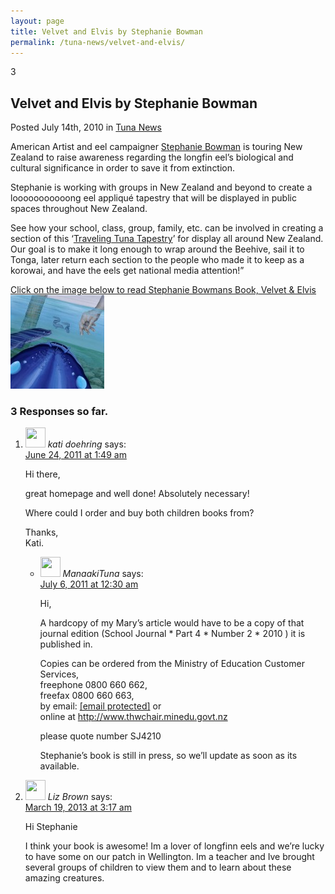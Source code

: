 ```yaml
---
layout: page
title: Velvet and Elvis by Stephanie Bowman
permalink: /tuna-news/velvet-and-elvis/
---
```


<div class="blogpost">
	<div class="comments">3</div>
	<h2 class="title">Velvet and Elvis by Stephanie Bowman</h2>
	<div class="meta">Posted July 14th, 2010 in <a href="/tuna-news/" rel="category tag">Tuna News</a></div>
	<div class="entry">
		<p>American Artist and eel campaigner <a href="http://www.bowmansart.com" target="_blank" rel="noopener">Stephanie Bowman</a> is touring New Zealand to raise awareness regarding the longfin eel’s biological and cultural significance in order to save it from extinction.</p>
		<p>Stephanie is working with groups in New Zealand and beyond to create a looooooooooong eel appliqué tapestry that will be displayed in public spaces throughout New Zealand.</p>
		<p>See how your school, class, group, family, etc. can be involved in creating a section of this ‘<a title="Travelling Tuna Tapestry" href="http://www.bowmansart.com/documents/MAKING%20%20ART%20%20TO%20%20SAVE%20%20THE%20%20LONGFIN.pdf" target="_blank" rel="noopener">Traveling Tuna Tapestry</a>’ for display all around New Zealand. Our goal is to make it long enough to wrap around the Beehive, sail it to Tonga, later return each section to the people who made it to keep as a korowai, and have the eels get national media attention!&#8221;</p>
		<p><a href="/images/02.jpg" rel="prettyPhoto[pp_gal]">Click on the image below to read Stephanie Bowmans Book, Velvet &amp; Elvis<br />
<img class="attachment-150x150 wp-post-image" src="/images/02-150x150.jpg" alt="Velvet and Elvis"></a></p>
	</div>
</div>

<!-- You can start editing here. -->
<h3 id="comments">3 Responses so far.</h3>
<div class="comment-nav">
	<div class="alignleft"></div>
	<div class="alignright"></div>
</div>
<ol class="commentlist">
	<li class="comment even thread-even depth-1 parent" id="comment-5">
		<div id="div-comment-5" class="comment-body">
			<div class="comment-author vcard"> <img alt='' src='https://secure.gravatar.com/avatar/d28e79326018b0da1c9420aa2e9a8ce4?s=32&#038;d=mm&#038;r=g' srcset='https://secure.gravatar.com/avatar/d28e79326018b0da1c9420aa2e9a8ce4?s=64&#038;d=mm&#038;r=g 2x' class='avatar avatar-32 photo' height='32' width='32' /> <cite class="fn">kati doehring</cite> <span class="says">says:</span> </div>
			<div class="comment-meta commentmetadata"><a href="https://www.longfineel.co.nz/tuna-news/velvet-and-elvis/#comment-5">
			June 24, 2011 at 1:49 am				</a> </div>
			<p>Hi there,</p>
			<p>great homepage and well done! Absolutely necessary!</p>
			<p>Where could I order and buy both children books from?</p>
			<p>Thanks,
				<br /> Kati.</p>
		</div>
		<ul class="children">
			<li class="comment byuser comment-author-manaakituna odd alt depth-2" id="comment-7">
				<div id="div-comment-7" class="comment-body">
					<div class="comment-author vcard"> <img alt='' src='https://secure.gravatar.com/avatar/bb6c8e04e9a328b01792aff4a11954b1?s=32&#038;d=mm&#038;r=g' srcset='https://secure.gravatar.com/avatar/bb6c8e04e9a328b01792aff4a11954b1?s=64&#038;d=mm&#038;r=g 2x' class='avatar avatar-32 photo' height='32' width='32' /> <cite class="fn">ManaakiTuna</cite> <span class="says">says:</span> </div>
					<div class="comment-meta commentmetadata"><a href="https://www.longfineel.co.nz/tuna-news/velvet-and-elvis/#comment-7">
			July 6, 2011 at 12:30 am				</a> </div>
					<p>Hi,</p>
					<p>A hardcopy of my Mary&#8217;s article would have to be a copy of that journal edition (School Journal * Part 4 * Number 2 * 2010 ) it is published in.</p>
					<p>Copies can be ordered from the Ministry of Education Customer Services,
						<br /> freephone 0800 660 662,
						<br /> freefax 0800 660 663,
						<br /> by email: <a href="/cdn-cgi/l/email-protection#c6a9b4a2a3b4b586b2aea3a5aea7afb4e8abafa8a3a2b3e8a1a9b0b2e8a8bc"><span class="__cf_email__" data-cfemail="523d203637202112263a37313a333b207c3f3b3c3736277c353d24267c3c28">[email&#160;protected]</span></a> or
						<br /> online at <a href="http://www.thwchair.minedu.govt.nz" rel="nofollow">http://www.thwchair.minedu.govt.nz</a></p>
					<p>please quote number SJ4210</p>
					<p>Stephanie&#8217;s book is still in press, so we&#8217;ll update as soon as its available.</p>
				</div>
			</li>
			<!-- #comment-## -->
		</ul>
		<!-- .children -->
	</li>
	<!-- #comment-## -->
	<li class="comment even thread-odd thread-alt depth-1" id="comment-1128">
		<div id="div-comment-1128" class="comment-body">
			<div class="comment-author vcard"> <img alt='' src='https://secure.gravatar.com/avatar/a5b1bb7892534c97efc486c95ae9aee9?s=32&#038;d=mm&#038;r=g' srcset='https://secure.gravatar.com/avatar/a5b1bb7892534c97efc486c95ae9aee9?s=64&#038;d=mm&#038;r=g 2x' class='avatar avatar-32 photo' height='32' width='32' /> <cite class="fn">Liz Brown</cite> <span class="says">says:</span> </div>
			<div class="comment-meta commentmetadata"><a href="https://www.longfineel.co.nz/tuna-news/velvet-and-elvis/#comment-1128">
			March 19, 2013 at 3:17 am				</a> </div>
			<p>Hi Stephanie</p>
			<p>I think your book is awesome! Im a lover of longfinn eels and we&#8217;re lucky to have some on our patch in Wellington. Im a teacher and Ive brought several groups of children to view them and to learn about these amazing creatures.</p>
		</div>
	</li>
	<!-- #comment-## -->
</ol>
